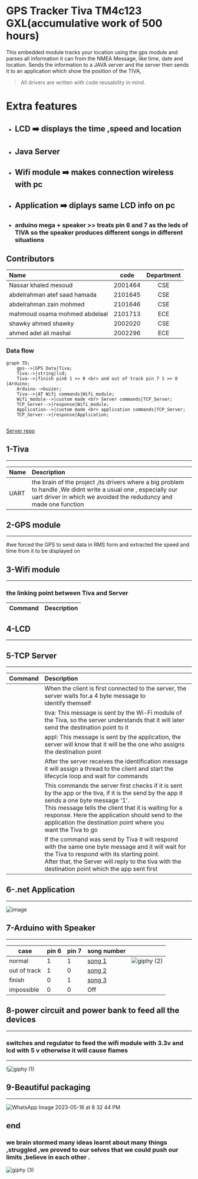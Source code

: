 # GPS Tracker Tiva TM4c123 GXL(accumulative work of 500 hours)

This embedded module tracks your location using the gps module and parses all information it can from the NMEA Message, like time, date and location. Sends the information to a JAVA server and the server then sends it to an application which show the position of the TIVA,

> All drivers are written with code reusability in mind.
# Extra features 
* ## LCD :arrow_right: displays the time ,speed and location 
* ## Java Server 
* ## Wifi module :arrow_right: makes connection wireless with pc
* ## Application :arrow_right: diplays same LCD info on pc 


* ### arduino mega + speaker >> treats pin 6 and 7 as the leds of TIVA so the speaker produces different songs in different situations


## Contributors

|Name        | code    |Department  | 
| :--- | :---: | :---: |
|Nassar khaled mesoud | 2001464 | CSE|
|abdelrahman atef saad hamada |2101645| CSE|
|abdelrahman zain mohmed |2101646| CSE|
|mahmoud osama mohmed abdelaal| 2101713| ECE|
|shawky ahmed shawky |2002020 |CSE|
|ahmed adel ali mashal| 2002296 |ECE |
### Data flow
```mermaid
graph TD;
    gps-->|GPS Data|Tiva;
    Tiva-->|string|lcd;
    Tiva-->|finish pin6 1 >> 0 <br> and out of track pin 7 1 >> 0 |Arduino;
    Arduino-->buzzer;
    Tiva-->|AT Wifi commands|Wifi_module;
    Wifi_module-->|custom made <br> Server commands|TCP_Server;
    TCP_Server-->|response|Wifi_module;
    Application-->|custom made <br> application commands|TCP_Server;
    TCP_Server-->|response|Application;
    
```
[Server repo](https://github.com/abdlrhman08/GPS-Tracker-Server)

## 1-Tiva
---

|Name      | Description  | 
| :--- | :--- |
|UART | the brain of the project ,its drivers where a big problem to handle ,We didnt write a usual one , especially our uart driver in which we avoided the reduduncy and made one function |


## 2-GPS module
---
#we forced the GPS to send data in RMS form and extracted the speed and time from it to be displayed on 

## 3-Wifi module
---
### the linking point between Tiva and Server

|Command      | Description  | 
| :--- | :--- |

## 4-LCD
---

## 5-TCP Server
---

|Command      | Description  | 
| :--- | :--- |
| |When the client is first connected to the server, the server waits for.a 4 byte message to identify themself|
||tiva: This message is sent by the Wi-Fi module of the Tiva, so the server understands that it will later send the destination point to it|
||appl: This message is sent by the application, the server will know that it will be the one who assigns the destination point|
||After the server receives the identification message it will assign a thread to the client and start the lifecycle loop and wait for commands|
||This commands the server first checks if it is sent by the app or the tiva, if it is the send by the app it sends a one byte message '1'. <br> This message tells the client that it is waiting for a response. Here the application should send to the application the destination point where you want the Tiva to go|
||If the command was send by Tiva it will respond with the same one byte message and it will wait for the Tiva to respond with its starting point. <br> After that, the Server will reply to the tiva with the destination point which the app sent first|


## 6-.net Application
---
![image](https://github.com/abdlrhman08/GPS-Tracker-Tiva/assets/131257593/f4245fdb-e9ab-42b1-b034-9010bcd61ede)

## 7-Arduino with Speaker
---

|case         | pin 6    |pin 7  | song number |                       |
| --- | --- | --- | --- | --- |
|normal       |  1       |  1    |[ song 1  ](https://github.com/abdlrhman08/GPS-Tracker-Tiva/assets/89034348/8d0e7e9b-3f33-4e29-b987-f7ab8c413f91)    |![giphy (2)](https://github.com/abdlrhman08/GPS-Tracker-Tiva/assets/131257593/07f6a393-fa97-422e-a28b-fdc6d36afd5f)|
|out of track |  1       |  0    | [song 2](https://github.com/abdlrhman08/GPS-Tracker-Tiva/assets/89034348/8d0e7e9b-3f33-4e29-b987-f7ab8c413f91)     |&nbsp;|
|finish       |  0       |  1    | [song 3](https://github.com/abdlrhman08/GPS-Tracker-Tiva/assets/89034348/43420f24-f454-4257-99c2-2e1e415663c0)      ||
|impossible   |  0       |  0    | Off     |

## 8-power circuit and power bank  to feed all the devices
---
### switches and regulator to feed the wifi module with 3.3v and lcd with 5 v otherwise it will cause flames
---
!![giphy (1)](https://github.com/abdlrhman08/GPS-Tracker-Tiva/assets/131257593/e565da97-66d3-4c92-8c82-3e38234f75bc)




## 9-Beautiful packaging
---
![WhatsApp Image 2023-05-16 at 8 32 44 PM](https://github.com/abdlrhman08/GPS-Tracker-Tiva/assets/131257593/16fd0259-254d-4765-8510-5cd551af4f7d)




## end
### we brain stormed many ideas learnt about many things ,struggled ,we proved to our selves that we could push our limits ,believe in each other . 
![giphy (3)](https://github.com/abdlrhman08/GPS-Tracker-Tiva/assets/131257593/72f0d4b5-ffb6-4a89-afe1-4b3ec1d637f1)










